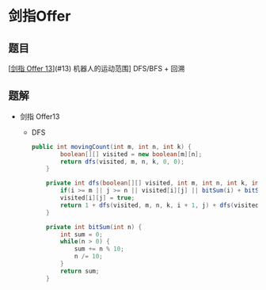 # 剑指Offer

## 题目

[[剑指 Offer 13](https://leetcode-cn.com/problems/ji-qi-ren-de-yun-dong-fan-wei-lcof/)](#13) 机器人的运动范围]         DFS/BFS + 回溯









## 题解

- 剑指 Offer<a name = "13">13</a>

  - DFS

    ```java
    public int movingCount(int m, int n, int k) {
            boolean[][] visited = new boolean[m][n];
            return dfs(visited, m, n, k, 0, 0);
        }
    
        private int dfs(boolean[][] visited, int m, int n, int k, int i, int j) {
            if(i >= m || j >= n || visited[i][j] || bitSum(i) + bitSum(j) > k) return 0;
            visited[i][j] = true;
            return 1 + dfs(visited, m, n, k, i + 1, j) + dfs(visited, m, n, k, i, j + 1) ;
        }
    
        private int bitSum(int n) {
            int sum = 0;
            while(n > 0) {
                sum += n % 10;
                n /= 10; 
            }
            return sum;
        }
    ```

    

